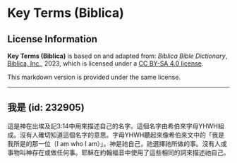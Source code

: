 # Key Terms (Biblica)

## License Information

**Key Terms (Biblica)** is based on and adapted from: _Biblica Bible Dictionary_, [Biblica, Inc.](https://www.biblica.com/), 2023, which is licensed under a [CC BY-SA 4.0 license](https://creativecommons.org/licenses/by-sa/4.0/legalcode.en).

This markdown version is provided under the same license.



--------------------------------

## 我是 (id: 232905)

這是神在出埃及記3:14中用來描述自己的名字。這個名字由希伯來字母YHWH組成。沒有人確切知道這個名字的意思。字母YHWH聽起來像希伯來文中的「我是我所是的那一位（I am who I am）」。神是祂自己，祂選擇祂所做的事。沒有人或事物叫神存在或做任何事。耶穌在約翰福音中使用了這些相同的詞來描述祂自己。


